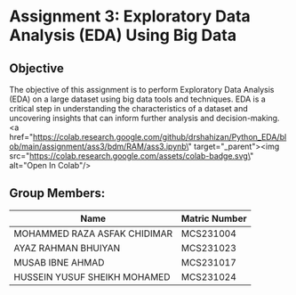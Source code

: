 # Assignment 3: Exploratory Data Analysis (EDA) Using Big Data

## Objective
The objective of this assignment is to perform Exploratory Data Analysis (EDA) on a large dataset using big data tools and techniques. EDA is a critical step in understanding the characteristics of a dataset and uncovering insights that can inform further analysis and decision-making.
        <a href=\"https://colab.research.google.com/github/drshahizan/Python_EDA/blob/main/assignment/ass3/bdm/RAM/ass3.ipynb\" target=\"_parent\"><img src=\"https://colab.research.google.com/assets/colab-badge.svg\" alt=\"Open In Colab\"/></a>

## Group Members:

| Name          | Matric Number  | 
| ------------- | -------------- | 
|MOHAMMED RAZA ASFAK CHIDIMAR     | MCS231004       | 
| AYAZ RAHMAN BHUIYAN    | MCS231023       |
|MUSAB IBNE AHMAD  | MCS231017        | 
| HUSSEIN YUSUF SHEIKH MOHAMED   | MCS231024       |


